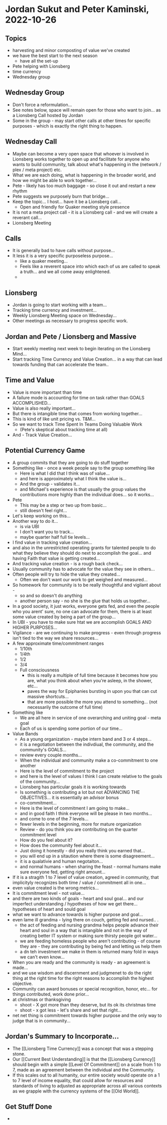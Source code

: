# Jordan Sukut and Peter Kaminski, 2022-10-26

## Topics

- harvesting and minor composting of value we've created
- we have the best start to the next season
    - have all the set-up
- Pete helping with Lionsberg
- time currency
- Wednesday group

## Wednesday Group 
- Don't force a reformulation... 
- See notes below, space will remain open for those who want to join... as a Lionsberg Call hosted by Jordan
- Some in the group - may start other calls at other times for specific purposes - which is exactly the right thing to happen. 

## Wednesday Call
- Maybe can become a very open space that whoever is involved in Lionsberg works together to open up and facilitate for anyone who wants to build community, talk about what's happening in the (network / plex / meta project) etc. 
- What we are each doing, what is happening in the broader world, and how we might be able to work together... 
- Pete - likely has too much baggage - so close it out and restart a new rhythm 
- Pete suggests we purposely burn that bridge... 
- Keep the topic... I host... have it be a Lionsberg call... 
    - Open and friendly for Quaker meeting style presence
- It is not a meta project call - it is a Lionsberg call - and we will create a reverant call... 
- Lionsberg Meeting

## Calls
- It is generally bad to have calls without purpose... 
- It less it is a very specific purposeless purpose... 
    - like a quaker meeting... 
    - Feels like a reverent space into which each of us are called to speak a truth... and we all come away enlightened. 
    - 

## Lionsberg
- Jordan is going to start working with a team... 
- Tracking time currency and investment... 
- Weekly Lionsberg Meeting space on Wednesday... 
- Other meetings as necessary to progress specific work. 

## Jordan and Pete / Lionsberg and Massive
- Start weekly meeting next week to begin iterating on the Lionsberg Mind... 
- Start tracking Time Currency and Value Creation... in a way that can lead towards funding that can accelerate the team.. 

## Time and Value 
- Value is more important than time
- A failure mode is accounting for time on task rather than GOALS ACCOMPLISHED... 
- Value is also really important... 
- But there is intangible time that comes from working together... 
- This is kind of like unit pricing vs. T&M... 
- So we want to track Time Spent In Teams Doing Valuable Work
    - (Pete's skeptical about tracking time at all)
- And - Track Value Creation... 

## Potential Currency Game
- A group commits that they are going to do stuff together
- Something like - once a week people say to the group something like 
    - Here is what I did that I think was of value... 
    - and here is approximately what I think the value is... 
    - And the group - validates it... 
    - and Michael's experience is that usually the group values the contributions more highly than the individual does... so it works... 
- Pete 
    - This may be a step or two up from basic... 
    - still doesn't feel right... 
- Let's keep working on this... 
- Another way to do it... 
    - is via UBI 
    - I don't want you to track... 
    - maybe quarter half full tie levels... 
- I find value in tracking value creation... 
- and also in the unrestricted operating grants for talented people to do what they believe they should do next to accomplish the goal... and having Faith that value is getting created... 
- And tracking value creation - is a rough back check... 
- Usually community has to advocate for the value they see in others... 
- Often people will try to hide the value they created... 
    - Often we don't want our work to get weighed and measured... 
- So homework for community is to be really thoughtful and vigilant about - 
    - so and so doesn't do anything 
    - another person say - no she is the glue that holds us together... 
- In a good society, it just works, everyone gets fed, and even the people who you arent' sure, no one can advocate for them, there is at least some value created by being a part of the group... 
- In UBI - you have to make sure htat we are accomplish GOALS AND HIGHER PURPOSES... 
- Vigilance - are we continuing to make progress - even through progress isn't tied to the way we share resources... 
- A few approximate time/commitment ranges
    - 1/10th
    - 1/4th
    - 1/2
    - 3/4
    - Full consciousness 
        - this is really a multiple of full time because it becomes how you are, what you think about when you're asleep, in the shower, etc... 
        - paves the way for Epiphanies bursting in upon you that can cut massive shortcuts... 
        - that are more possible the more you attend to something...  (not necessarily the outcome of full time)
- Something like 
    - We are all here in service of one overarching and uniting goal - meta goal
    - Each of us is spending some portion of our time... 
- Value Bands
    - As a young organization - maybe intern band and 3 or 4 steps... 
    - it is a negotiation between the indivdiual, the community, and the community's GOALS... 
    - review every couple months... 
    - When the individual and community make a co-commitment to one another
    - Here is the level of commitment to the project
    - and here is the level of values I think I can create relative to the goals of the community... 
    - Lionsberg has particular goals it is working towards
    - Is something is contributing a lot but not ADVANCING THE OBJECTIVES... it is essentially an advisor bonus
    - co-commitment... 
    - Here is the level of commitment I am going to make... 
    - and in good faith I think everyone will be please in two months... 
    - and come to one of the 7 levels... 
    - fewer levels in the beginning, more for mature organization
    - Review - do you think you are contributing on the quarter commitment level 
    - How do you feel about it? 
    - How does the community feel about it... 
    - Just doing it honestly - did you really think you earned that... 
    - you will end up in a sitaution where there is some disagreement... 
    - it is a qualativie and human negotaiton... 
    - and normal humans - when sharing the feast - normal humans make sure everyone fed, getting right amount... 
- If it is a stragith 1 to 7 level of value creation, agreed in community, that implicityly recognizes both time / value / commitment all in one... 
- even value created is the wrong metrics... 
- It is commitment level - not value... 
- and there are two kinds of goals - heart and soul goal... and our imperfect understanding / hypotheses of how we get there... hypotheses of heart and sould goal
- what we want to advance towards is higher purpose and goal... 
- even lame ill grandma - lying there on couch, getting fed and nursed.. .
    - the act of feeding and nursing grandma helps people advance their heart and soul in a way that is intangible and not in the way of creating better IT system or making sure thirsty people got water... 
    - we are feeding homeless people who aren't contributing - of course they are - they are contributing by being fed and letting us help them
    - a dn teh investment we make in them is returned many fold in ways we can't even know... 
- When you are ready and the community is ready - an agreement is made... 
- and we use wisdom and discernment and judgmenet to do the right thing at the right time for the right reasons to accomplish the highest objective. 
- Community can award bonuses or special recognition, honor, etc... for things contributed, work done prior... 
- at christmas or thanksgiving
    - shoot - X got more than they deserve, but its ok its christmas time
    - shoot - x got less - let's share and set that right... 
- net net thing is commitment towards higher purpose and the only way to judge that is in community... 

## Jordan's Summary to Incorporate... 
- The [[Lionsberg Time Currency]] was a concept that was a stepping stone.
- Our [[Current Best Understanding]] is that the [[Lionsberg Currency]] should begin with a simple [[Level Of Commitment]] on a scale from 1 to 7, made as an agreement between the individual and the Community. 
- If this scales out to all humanity, our entire society would operate on a 1 to 7 level of income equality, that could allow for resources and standards of living to adjusted as appropriate across all various contexts as we grapple with the currency systems of the [[Old World]]. 


## Get Stuff Done
- 